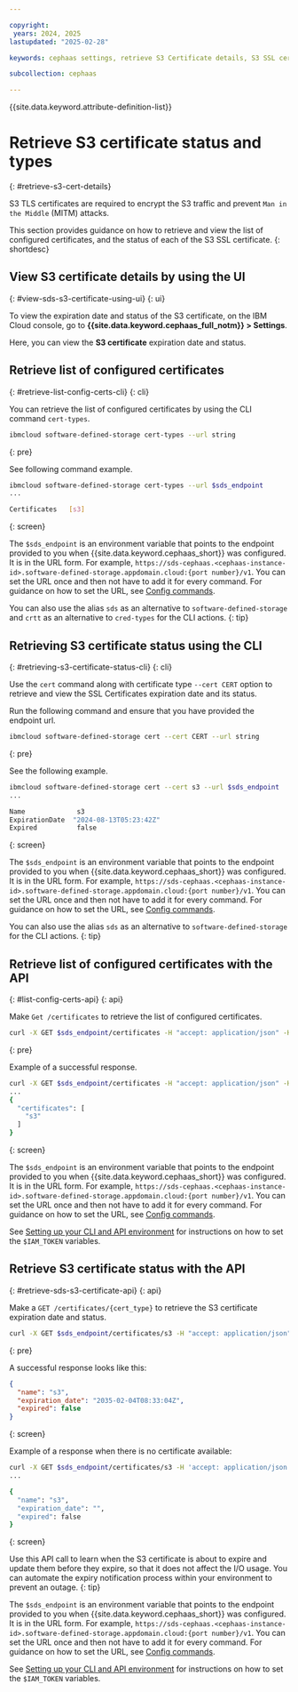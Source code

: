 ```yaml
---

copyright:
 years: 2024, 2025
lastupdated: "2025-02-28"

keywords: cephaas settings, retrieve S3 Certificate details, S3 SSL certificate expiration date, status

subcollection: cephaas

---
```


{{site.data.keyword.attribute-definition-list}}

# Retrieve S3 certificate status and types
{: #retrieve-s3-cert-details}

S3 TLS certificates are required to encrypt the S3 traffic and prevent `Man in the Middle` (MITM) attacks.

This section provides guidance on how to retrieve and view the list of configured certificates, and the status of each of the S3 SSL certificate.
{: shortdesc}


## View S3 certificate details by using the UI
{: #view-sds-s3-certificate-using-ui}
{: ui}

To view the expiration date and status of the S3 certificate, on the IBM Cloud console, go to **{{site.data.keyword.cephaas_full_notm}} > Settings**.

Here, you can view the **S3 certificate** expiration date and status.


## Retrieve list of configured certificates
{: #retrieve-list-config-certs-cli}
{: cli}

You can retrieve the list of configured certificates by using the CLI command `cert-types`.

```sh
ibmcloud software-defined-storage cert-types --url string
```
{: pre}

See following command example.

```sh
ibmcloud software-defined-storage cert-types --url $sds_endpoint
...

Certificates   [s3]
```
{: screen}

The `$sds_endpoint` is an environment variable that points to the endpoint provided to you when {{site.data.keyword.cephaas_short}} was configured. It is in the URL form. For example, `https://sds-cephaas.<cephaas-instance-id>.software-defined-storage.appdomain.cloud:{port number}/v1`. You can set the URL once and then not have to add it for every command. For guidance on how to set the URL, see [Config commands](/docs/cephaas?topic=cephaas-ic-sds-cli-reference&interface=cli#ic-config-commands).


You can also use the alias `sds` as an alternative to `software-defined-storage` and `crtt` as an alternative to `cred-types` for the CLI actions.
{: tip}



## Retrieving S3 certificate status using the CLI
{: #retrieving-s3-certificate-status-cli}
{: cli}

Use the `cert` command along with certificate type `--cert CERT` option to retrieve and view the SSL Certificates expiration date and its status.

Run the following command and ensure that you have provided the endpoint url.

```sh
ibmcloud software-defined-storage cert --cert CERT --url string
```
{: pre}

See the following example.

```bash
ibmcloud software-defined-storage cert --cert s3 --url $sds_endpoint
...

Name             s3
ExpirationDate  "2024-08-13T05:23:42Z"
Expired          false

```
{: screen}

The `$sds_endpoint` is an environment variable that points to the endpoint provided to you when {{site.data.keyword.cephaas_short}} was configured. It is in the URL form. For example, `https://sds-cephaas.<cephaas-instance-id>.software-defined-storage.appdomain.cloud:{port number}/v1`. You can set the URL once and then not have to add it for every command. For guidance on how to set the URL, see [Config commands](/docs/cephaas?topic=cephaas-ic-sds-cli-reference&interface=cli#ic-config-commands).


You can also use the alias `sds` as an alternative to `software-defined-storage` for the CLI actions.
{: tip}


## Retrieve list of configured certificates with the API
{: #list-config-certs-api}
{: api}

Make `Get /certificates` to retrieve the list of configured certificates.

```sh
curl -X GET $sds_endpoint/certificates -H "accept: application/json" -H "Authorization: Bearer $IAM_TOKEN" -H "IBM-API-Version: 2025-02-01"
```
{: pre}

Example of a successful response.

```sh
curl -X GET $sds_endpoint/certificates -H "accept: application/json" -H "Authorization: Bearer $IAM_TOKEN" -H 'IBM-API-Version: 2025-01-15'
...
{
  "certificates": [
    "s3"
  ]
}
```
{: screen}

The `$sds_endpoint` is an environment variable that points to the endpoint provided to you when {{site.data.keyword.cephaas_short}} was configured. It is in the URL form. For example, `https://sds-cephaas.<cephaas-instance-id>.software-defined-storage.appdomain.cloud:{port number}/v1`. You can set the URL once and then not have to add it for every command. For guidance on how to set the URL, see [Config commands](/docs/cephaas?topic=cephaas-ic-sds-cli-reference&interface=cli#ic-config-commands).


See [Setting up your CLI and API environment](/docs/cephaas?topic=cephaas-set-up-environment) for instructions on how to set the `$IAM_TOKEN` variables.




## Retrieve S3 certificate status with the API
{: #retrieve-sds-s3-certificate-api}
{: api}

Make a `GET /certificates/{cert_type}` to retrieve the S3 certificate expiration date and status.

```sh
curl -X GET $sds_endpoint/certificates/s3 -H "accept: application/json" -H "Authorization: Bearer $IAM_TOKEN" -H 'IBM-API-Version: 2025-02-01'
```
{: pre}

A successful response looks like this:

```json
{
  "name": "s3",
  "expiration_date": "2035-02-04T08:33:04Z",
  "expired": false
}
```
{: screen}

Example of a response when there is no certificate available:
```sh
curl -X GET $sds_endpoint/certificates/s3 -H 'accept: application/json'  -H "Authorization: Bearer $IAM_TOKEN" -H 'IBM-API-Version: 2025-01-15'
...

{
  "name": "s3",
  "expiration_date": "",
  "expired": false
}
```
{: screen}


Use this API call to learn when the S3 certificate is about to expire and update them before they expire, so that it does not affect the I/O usage. You can automate the expiry notification process within your environment to prevent an outage.
{: tip}

The `$sds_endpoint` is an environment variable that points to the endpoint provided to you when {{site.data.keyword.cephaas_short}} was configured. It is in the URL form. For example, `https://sds-cephaas.<cephaas-instance-id>.software-defined-storage.appdomain.cloud:{port number}/v1`. You can set the URL once and then not have to add it for every command. For guidance on how to set the URL, see [Config commands](/docs/cephaas?topic=cephaas-ic-sds-cli-reference&interface=cli#ic-config-commands).


See [Setting up your CLI and API environment](/docs/cephaas?topic=cephaas-set-up-environment) for instructions on how to set the `$IAM_TOKEN` variables.
